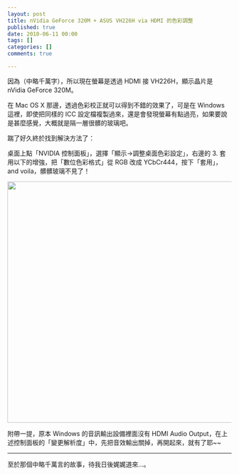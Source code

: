```yaml
---
layout: post
title: nVidia GeForce 320M + ASUS VH226H via HDMI 的色彩調整
published: true
date: 2010-06-11 00:00
tags: []
categories: []
comments: true

---
```


因為（中略千萬字），所以現在螢幕是透過 HDMI 接 VH226H，顯示晶片是 nVidia GeForce 320M。

在 Mac OS X 那邊，透過色彩校正就可以得到不錯的效果了，可是在 Windows 這裡，即使把同樣的 ICC 設定檔複製過來，還是會發現螢幕有點過亮，如果要說是甚麼感覺，大概就是隔一層很髒的玻璃吧。

踹了好久終於找到解決方法了：

桌面上點「NVIDIA 控制面板」，選擇「顯示→調整桌面色彩設定」，右邊的 3. 套用以下的增強，把「數位色彩格式」從 RGB 改成 YCbCr444，按下「套用」，and voila，髒髒玻璃不見了！

<a href="http://chitsaou.files.wordpress.com/2010/06/e89ea2e5b995e68a93e59c96-2010-06-11-01-15-41.png"><img class="alignnone size-full wp-image-1021" title="nVidia Control Panel / Display Color" src="http://chitsaou.files.wordpress.com/2010/06/e89ea2e5b995e68a93e59c96-2010-06-11-01-15-41.png" alt="" width="630" height="542" /></a>

附帶一提，原本 Windows 的音訊輸出設備裡面沒有 HDMI Audio Output，在上述控制面板的「變更解析度」中，先把音效輸出關掉，再開起來，就有了耶~~

---

至於那個中略千萬言的故事，待我日後娓娓道來…。
